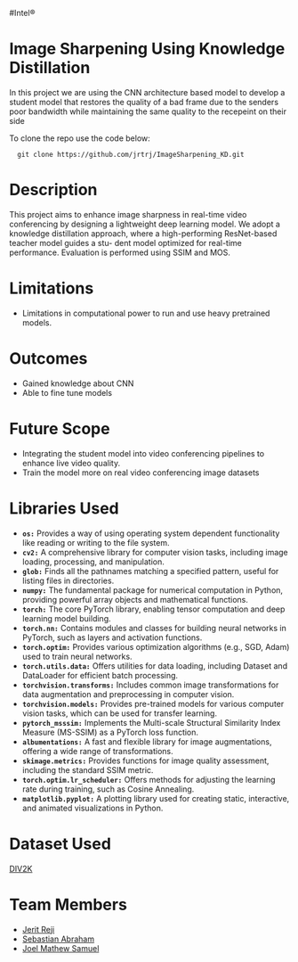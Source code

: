 #Intel&reg;
# Image Sharpening Using Knowledge Distillation 

In this project we are using the CNN architecture based model to develop a student model that restores the quality of a bad frame due to the senders poor bandwidth while maintaining the same quality to the recepeint on their side 

To clone the repo use the code below:
```
  git clone https://github.com/jrtrj/ImageSharpening_KD.git
```
# Description 
This project aims to enhance image sharpness in real-time video conferencing by
designing a lightweight deep learning model. We adopt a knowledge distillation
approach, where a high-performing ResNet-based teacher model guides a stu-
dent model optimized for real-time performance. Evaluation is performed using SSIM and MOS.

# Limitations
- Limitations in computational power to run and use heavy pretrained models.

# Outcomes 
- Gained knowledge about CNN
- Able to fine tune models

# Future Scope 
- Integrating the student model into video conferencing pipelines to enhance live video quality.
- Train the model more on real video conferencing image datasets
  
# Libraries Used
- **`os:`** Provides a way of using operating system dependent functionality like reading or writing to the file system.
- **`cv2:`** A comprehensive library for computer vision tasks, including image loading, processing, and manipulation.
- **`glob:`** Finds all the pathnames matching a specified pattern, useful for listing files in directories.
- **`numpy:`** The fundamental package for numerical computation in Python, providing powerful array objects and mathematical functions.
- **`torch:`** The core PyTorch library, enabling tensor computation and deep learning model building.
- **`torch.nn:`** Contains modules and classes for building neural networks in PyTorch, such as layers and activation functions.
- **`torch.optim:`** Provides various optimization algorithms (e.g., SGD, Adam) used to train neural networks.
- **`torch.utils.data:`** Offers utilities for data loading, including Dataset and DataLoader for efficient batch processing.
- **`torchvision.transforms:`** Includes common image transformations for data augmentation and preprocessing in computer vision.
- **`torchvision.models:`** Provides pre-trained models for various computer vision tasks, which can be used for transfer learning.
- **`pytorch_msssim:`** Implements the Multi-scale Structural Similarity Index Measure (MS-SSIM) as a PyTorch loss function.
- **`albumentations:`** A fast and flexible library for image augmentations, offering a wide range of transformations.
- **`skimage.metrics:`** Provides functions for image quality assessment, including the standard SSIM metric.
- **`torch.optim.lr_scheduler:`** Offers methods for adjusting the learning rate during training, such as Cosine Annealing.
- **`matplotlib.pyplot:`** A plotting library used for creating static, interactive, and animated visualizations in Python.
  
# Dataset Used
  <a href="https://data.vision.ee.ethz.ch/cvl/DIV2K/" target="_blank">DIV2K</a>
# Team Members
- <a href="https://github.com/jrtrj" target="_blank">Jerit Reji</a>
- <a href="https://github.com/sebastian-abraham" target="_blank">Sebastian Abraham</a>
- <a href="https://github.com/JoThePOkeMOn" target="_blank">Joel Mathew Samuel</a>


